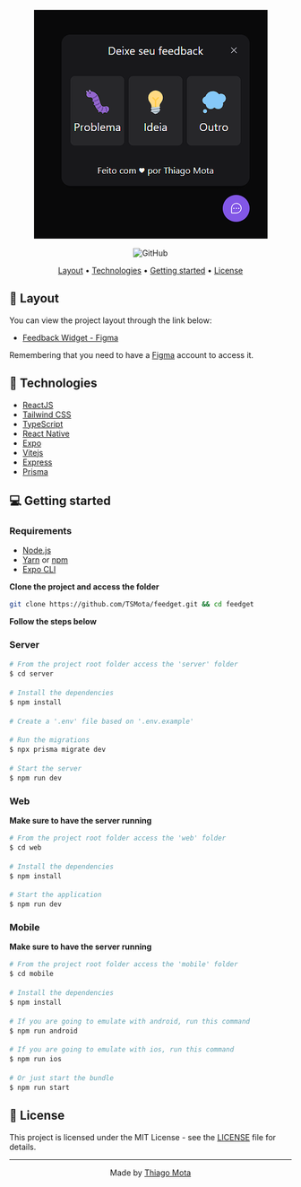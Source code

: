 <p align="center">
  <img alt="Feedget Mockup" src=".github/mockup.png">
</p>

<p align="center">
  <img alt="GitHub" src="https://img.shields.io/github/license/TSMota/feedget?color=%238257E5">
</p>

<p align="center">
  <a href="#-layout">Layout</a> •
  <a href="#-technologies">Technologies</a> •
  <a href="#-getting-started">Getting started</a> •
  <a href="#-license">License</a>
</p>

## 🔖 Layout

You can view the project layout through the link below:

- [Feedback Widget - Figma](https://www.figma.com/community/file/1102912516166573468)

Remembering that you need to have a [Figma](http://figma.com/) account to access it.

## 🚀 Technologies

- [ReactJS](https://reactjs.org/)
- [Tailwind CSS](https://tailwindcss.com/)
- [TypeScript](https://www.typescriptlang.org/)
- [React Native](https://reactnative.dev/)
- [Expo](https://expo.io/)
- [Vitejs](https://vitejs.dev/)
- [Express](https://expressjs.com/)
- [Prisma](https://www.prisma.io/)

## 💻 Getting started

### Requirements

- [Node.js](https://nodejs.org/en/)
- [Yarn](https://classic.yarnpkg.com/) or [npm](https://www.npmjs.com/package/npm)
- [Expo CLI](https://docs.expo.dev/workflow/expo-cli)

**Clone the project and access the folder**

```bash
git clone https://github.com/TSMota/feedget.git && cd feedget
```

**Follow the steps below**

### Server

```bash
# From the project root folder access the 'server' folder
$ cd server

# Install the dependencies
$ npm install

# Create a '.env' file based on '.env.example'

# Run the migrations
$ npx prisma migrate dev

# Start the server
$ npm run dev
```

### Web

**Make sure to have the server running**

```bash
# From the project root folder access the 'web' folder
$ cd web

# Install the dependencies
$ npm install

# Start the application
$ npm run dev
```

### Mobile

**Make sure to have the server running**

```bash
# From the project root folder access the 'mobile' folder
$ cd mobile

# Install the dependencies
$ npm install

# If you are going to emulate with android, run this command
$ npm run android

# If you are going to emulate with ios, run this command
$ npm run ios

# Or just start the bundle
$ npm run start
```

## 📝 License

This project is licensed under the MIT License - see the [LICENSE](LICENSE) file for details.

---

<p align="center">
  Made by <a href="https://www.linkedin.com/in/thiago-mota-silva-707718160/">Thiago Mota</a>
</p>